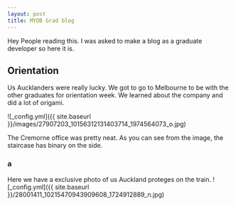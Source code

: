 ```yaml
---
layout: post
title: MYOB Grad blog
---
```


Hey People reading this.  I was asked to make a blog as a graduate developer so here it is.

## Orientation

Us Aucklanders were really lucky. We got to go to Melbourne to be with the other graduates for orientation week.  We learned about the company and did a lot of origami.

![_config.yml]({{ site.baseurl }}/images/27907203_10156312131403714_1974564073_o.jpg)

The Cremorne office was pretty neat.  As you can see from the image, the staircase has binary on the side.

### a

Here we have a exclusive photo of us Auckland proteges on the train.
![_config.yml]({{ site.baseurl }}/28001411_10215470943909608_1724912889_n.jpg)